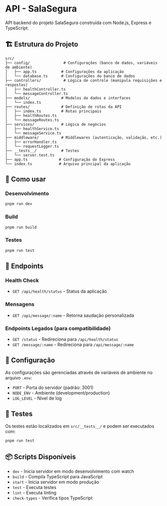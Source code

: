 # API - SalaSegura

API backend do projeto SalaSegura construída com Node.js, Express e TypeScript.

## 🏗️ Estrutura do Projeto

```
src/
├── config/               # Configurações (banco de dados, variáveis de ambiente)
│   ├── app.ts           # Configurações da aplicação
│   └── database.ts      # Configurações do banco de dados
├── controllers/          # Lógica de controle (manipula requisições e respostas)
│   ├── healthController.ts
│   └── messageController.ts
├── models/              # Modelos de dados e interfaces
│   └── index.ts
├── routes/              # Definição de rotas da API
│   ├── index.ts         # Rotas principais
│   ├── healthRoutes.ts
│   └── messageRoutes.ts
├── services/            # Lógica de negócios
│   ├── healthService.ts
│   └── messageService.ts
├── middleware/          # Middlewares (autenticação, validação, etc.)
│   ├── errorHandler.ts
│   └── requestLogger.ts
├── __tests__/           # Testes
│   └── server.test.ts
├── app.ts              # Configuração do Express
└── index.ts            # Arquivo principal da aplicação
```

## 🚀 Como usar

### Desenvolvimento
```bash
pnpm run dev
```

### Build
```bash
pnpm run build
```

### Testes
```bash
pnpm run test
```

## 📡 Endpoints

### Health Check
- `GET /api/health/status` - Status da aplicação

### Mensagens
- `GET /api/message/:name` - Retorna saudação personalizada

### Endpoints Legados (para compatibilidade)
- `GET /status` - Redireciona para `/api/health/status`
- `GET /message/:name` - Redireciona para `/api/message/:name`

## 🔧 Configuração

As configurações são gerenciadas através de variáveis de ambiente no arquivo `.env`:

- `PORT` - Porta do servidor (padrão: 3001)
- `NODE_ENV` - Ambiente (development/production)
- `LOG_LEVEL` - Nível de log

## 🧪 Testes

Os testes estão localizados em `src/__tests__/` e podem ser executados com:

```bash
pnpm run test
```

## 📦 Scripts Disponíveis

- `dev` - Inicia servidor em modo desenvolvimento com watch
- `build` - Compila TypeScript para JavaScript
- `start` - Inicia servidor em modo produção
- `test` - Executa testes
- `lint` - Executa linting
- `check-types` - Verifica tipos TypeScript
